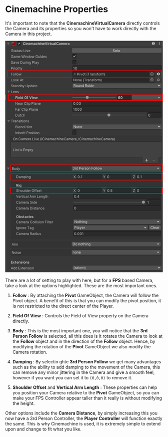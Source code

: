 # Cinemachine Properties

It's important to note that the **CinemachineVirtualCamera** directly controls the Camera and its properties so you won't have to work directly with the Camera in this project.

![CINEMACHINE.png](CINEMACHINE.png)

There are a lot of setting to play with here, but for a **FPS** based Camera, take a look at the options highlighted. These are the most important ones.

1. **Follow** : By attaching the **Pivot** GameObject, the Camera will follow the Pivot object. A benefit of this is that you can modify the pivot position, it is not restricted to the direct center of the Player. 

2. **Field Of View** : Controls the Field of View property on the Camera directly.

3. **Body** : This is the most important one, you will notice that the **3rd Person Follow** is selected, all this does is it rotates the Camera to look at the **Follow** object and in the direction of the **Follow** object. Hence, by modifying the rotation of the **Pivot** GameObject we also modify the Camera rotation. 

4. **Damping** : By selectin ghte **3rd Person Follow** we get many advantages such as the ability to add damping to the movement of the Camera, this can remove any minor jittering in the Camera and give a smooth feel, however if you want you can set it to ```(0,0,0)``` to remove it.

5. **Shoulder Offset** and **Vertical Arm Length** : These properties can help you position your Camera relative to the **Pivot** GameObject, so you can make your FPS Controller appear taller than it really is without modifying the height.

Other options include the **Camera Distance**, by simply increasing this you now have a 3rd Person Controller, the **Player Controller** will function exactly the same. This is why Cinemachine is used, it is extremely simple to extend upon and change to fit what you like.